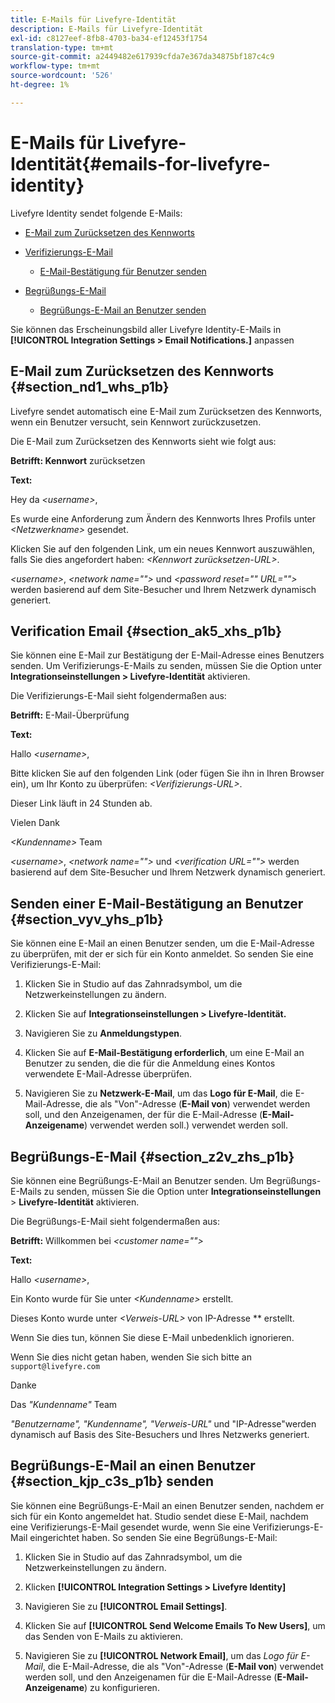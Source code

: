 ```yaml
---
title: E-Mails für Livefyre-Identität
description: E-Mails für Livefyre-Identität
exl-id: c8127eef-8fb8-4703-ba34-ef12453f1754
translation-type: tm+mt
source-git-commit: a2449482e617939cfda7e367da34875bf187c4c9
workflow-type: tm+mt
source-wordcount: '526'
ht-degree: 1%

---
```


# E-Mails für Livefyre-Identität{#emails-for-livefyre-identity}

Livefyre Identity sendet folgende E-Mails:

* [E-Mail zum Zurücksetzen des Kennworts](#c_emails_for_livefyre_identity/section_nd1_whs_p1b)
* [Verifizierungs-E-Mail](#c_emails_for_livefyre_identity/section_ak5_xhs_p1b)
   * [E-Mail-Bestätigung für Benutzer senden](#c_emails_for_livefyre_identity/section_vyv_yhs_p1b)

* [Begrüßungs-E-Mail](#c_emails_for_livefyre_identity/section_z2v_zhs_p1b)
   * [Begrüßungs-E-Mail an Benutzer senden](#c_emails_for_livefyre_identity/section_kjp_c3s_p1b)

Sie können das Erscheinungsbild aller Livefyre Identity-E-Mails in **[!UICONTROL Integration Settings > Email Notifications.]** anpassen

## E-Mail zum Zurücksetzen des Kennworts {#section_nd1_whs_p1b}

Livefyre sendet automatisch eine E-Mail zum Zurücksetzen des Kennworts, wenn ein Benutzer versucht, sein Kennwort zurückzusetzen.

Die E-Mail zum Zurücksetzen des Kennworts sieht wie folgt aus:

**Betrifft: Kennwort** zurücksetzen

**Text:**

Hey da *&lt;username>*,

Es wurde eine Anforderung zum Ändern des Kennworts Ihres Profils unter *&lt;Netzwerkname>* gesendet.

Klicken Sie auf den folgenden Link, um ein neues Kennwort auszuwählen, falls Sie dies angefordert haben: *&lt;Kennwort zurücksetzen-URL>*.

*&lt;username>*,  *&lt;network name=&quot;&quot;>* und  *&lt;password reset=&quot;&quot; URL=&quot;&quot;>* werden basierend auf dem Site-Besucher und Ihrem Netzwerk dynamisch generiert.

## Verification Email {#section_ak5_xhs_p1b}

Sie können eine E-Mail zur Bestätigung der E-Mail-Adresse eines Benutzers senden. Um Verifizierungs-E-Mails zu senden, müssen Sie die Option unter **Integrationseinstellungen > Livefyre-Identität** aktivieren.

Die Verifizierungs-E-Mail sieht folgendermaßen aus:

**Betrifft:** E-Mail-Überprüfung

**Text:**

Hallo *&lt;username>*,

Bitte klicken Sie auf den folgenden Link (oder fügen Sie ihn in Ihren Browser ein), um Ihr Konto zu überprüfen: *&lt;Verifizierungs-URL>*.

Dieser Link läuft in 24 Stunden ab.

Vielen Dank

*&lt;Kundenname>* Team

*&lt;username>*,  *&lt;network name=&quot;&quot;>* und  *&lt;verification URL=&quot;&quot;>* werden basierend auf dem Site-Besucher und Ihrem Netzwerk dynamisch generiert.

## Senden einer E-Mail-Bestätigung an Benutzer {#section_vyv_yhs_p1b}

Sie können eine E-Mail an einen Benutzer senden, um die E-Mail-Adresse zu überprüfen, mit der er sich für ein Konto anmeldet. So senden Sie eine Verifizierungs-E-Mail:

1. Klicken Sie in Studio auf das Zahnradsymbol, um die Netzwerkeinstellungen zu ändern.
1. Klicken Sie auf **Integrationseinstellungen > Livefyre-Identität.**

1. Navigieren Sie zu **Anmeldungstypen**.
1. Klicken Sie auf **E-Mail-Bestätigung erforderlich**, um eine E-Mail an Benutzer zu senden, die die für die Anmeldung eines Kontos verwendete E-Mail-Adresse überprüfen.
1. Navigieren Sie zu **Netzwerk-E-Mail**, um das **Logo für E-Mail**, die E-Mail-Adresse, die als &quot;Von&quot;-Adresse (**E-Mail von**) verwendet werden soll, und den Anzeigenamen, der für die E-Mail-Adresse (**E-Mail-Anzeigename**) verwendet werden soll.) verwendet werden soll.

## Begrüßungs-E-Mail {#section_z2v_zhs_p1b}

Sie können eine Begrüßungs-E-Mail an Benutzer senden. Um Begrüßungs-E-Mails zu senden, müssen Sie die Option unter **Integrationseinstellungen** > **Livefyre-Identität** aktivieren.

Die Begrüßungs-E-Mail sieht folgendermaßen aus:

**Betrifft:** Willkommen bei  *&lt;customer name=&quot;&quot;>*

**Text:**

Hallo *&lt;username>*,

Ein Konto wurde für Sie unter *&lt;Kundenname>* erstellt.

Dieses Konto wurde unter *&lt;Verweis-URL>* von IP-Adresse ** erstellt.

Wenn Sie dies tun, können Sie diese E-Mail unbedenklich ignorieren.

Wenn Sie dies nicht getan haben, wenden Sie sich bitte an `support@livefyre.com`

Danke

Das *&quot;Kundenname&quot;* Team

*&quot;Benutzername&quot;, &quot;Kundenname&quot;, &quot;Verweis-URL&quot;* und &quot;IP-Adresse&quot;werden dynamisch auf Basis des Site-Besuchers und Ihres Netzwerks generiert.

## Begrüßungs-E-Mail an einen Benutzer {#section_kjp_c3s_p1b} senden

Sie können eine Begrüßungs-E-Mail an einen Benutzer senden, nachdem er sich für ein Konto angemeldet hat. Studio sendet diese E-Mail, nachdem eine Verifizierungs-E-Mail gesendet wurde, wenn Sie eine Verifizierungs-E-Mail eingerichtet haben. So senden Sie eine Begrüßungs-E-Mail:

1. Klicken Sie in Studio auf das Zahnradsymbol, um die Netzwerkeinstellungen zu ändern.
1. Klicken **[!UICONTROL Integration Settings > Livefyre Identity]**

1. Navigieren Sie zu **[!UICONTROL Email Settings]**.

1. Klicken Sie auf **[!UICONTROL Send Welcome Emails To New Users]**, um das Senden von E-Mails zu aktivieren.
1. Navigieren Sie zu **[!UICONTROL Network Email]**, um das *Logo für E-Mail*, die E-Mail-Adresse, die als &quot;Von&quot;-Adresse (**E-Mail von**) verwendet werden soll, und den Anzeigenamen für die E-Mail-Adresse (**E-Mail-Anzeigename**) zu konfigurieren.
